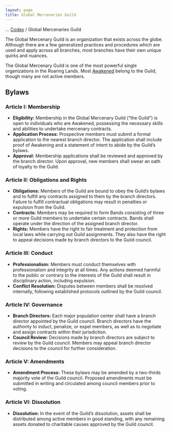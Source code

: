 ```yaml
---
layout: page
title: Global Mercenaries Guild
---
```

<span class="breadcrumbs" markdown="1">... [Codex](/codex) / Global Mercenaries Guild</span>

The Global Mercenary Guild is an organization that exists across the globe. Although there are a few generalized practices and procedures which are used and apply across all branches, most branches have their own unique quirks and nuances.

The Global Mercenary Guild is one of the most powerful single organizations in the Roaring Lands. Most [Awakened](/codex/the-awakened) belong to the Guild, though many are not active members.

## Bylaws
### Article I: Membership

- **Eligibility:** Membership in the Global Mercenary Guild (“the Guild”) is open to individuals who are Awakened, possessing the necessary skills and abilities to undertake mercenary contracts.
- **Application Process:** Prospective members must submit a formal application to the nearest branch director. The application shall include proof of Awakening and a statement of intent to abide by the Guild’s bylaws.
- **Approval:** Membership applications shall be reviewed and approved by the branch director. Upon approval, new members shall swear an oath of loyalty to the Guild.

### Article II: Obligations and Rights

- **Obligations:** Members of the Guild are bound to obey the Guild’s bylaws and to fulfill any contracts assigned to them by the branch directors. Failure to fulfill contractual obligations may result in penalties or expulsion from the Guild.
- **Contracts:** Members may be required to form Bands consisting of three or more Guild members to undertake certain contracts. Bands shall operate under the direction of the assigned branch director.
- **Rights:** Members have the right to fair treatment and protection from local laws while carrying out Guild assignments. They also have the right to appeal decisions made by branch directors to the Guild council.

### Article III: Conduct

- **Professionalism:** Members must conduct themselves with professionalism and integrity at all times. Any actions deemed harmful to the public or contrary to the interests of the Guild shall result in disciplinary action, including expulsion.
- **Conflict Resolution:** Disputes between members shall be resolved internally, following established protocols outlined by the Guild council.

### Article IV: Governance

- **Branch Directors:** Each major population center shall have a branch director appointed by the Guild council. Branch directors have the authority to induct, penalize, or expel members, as well as to negotiate and assign contracts within their jurisdiction.
- **Council Review:** Decisions made by branch directors are subject to review by the Guild council. Members may appeal branch director decisions to the council for further consideration.

### Article V: Amendments

- **Amendment Process:** These bylaws may be amended by a two-thirds majority vote of the Guild council. Proposed amendments must be submitted in writing and circulated among council members prior to voting.

### Article VI: Dissolution

- **Dissolution:** In the event of the Guild’s dissolution, assets shall be distributed among active members in good standing, with any remaining assets donated to charitable causes approved by the Guild council.